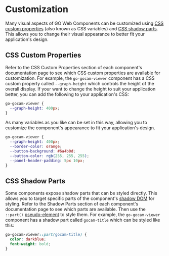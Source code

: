 # Customization

Many visual aspects of GO Web Components can be customized using [CSS custom properties](https://developer.mozilla.org/en-US/docs/Web/CSS/CSS_cascading_variables) (also known as CSS variables) and [CSS shadow parts](https://developer.mozilla.org/en-US/docs/Web/CSS/CSS_shadow_parts). This allows you to change their visual appearance to better fit your application's design.

## CSS Custom Properties

Refer to the CSS Custom Properties section of each component's documentation page to see which CSS custom properties are available for customization. For example, the `go-gocam-viewer` component has a CSS custom property called `--graph-height` which controls the height of the overall display. If your want to change the height to suit your application better, you can add the following to your application's CSS:

```css
go-gocam-viewer {
  --graph-height: 400px;
}
```

As many variables as you like can be set in this way, allowing you to customize the component's appearance to fit your application's design.

```css
go-gocam-viewer {
  --graph-height: 400px;
  --border-color: orange;
  --button-background: #6a4b0d;
  --button-color: rgb(255, 255, 255);
  --panel-header-padding: 5px 10px;
}
```

## CSS Shadow Parts

Some components expose shadow parts that can be styled directly. This allows you to target specific parts of the component's [shadow DOM](https://developer.mozilla.org/en-US/docs/Web/API/Web_components/Using_shadow_DOM) for styling. Refer to the Shadow Parts section of each component's documentation page to see which parts are available. Then use the `::part()` [pseudo-element](https://developer.mozilla.org/en-US/docs/Web/CSS/::part) to style them. For example, the `go-gocam-viewer` component has a shadow part called `gocam-title` which can be styled like this:

```css
go-gocam-viewer::part(gocam-title) {
  color: darkblue;
  font-weight: bold;
}
```
